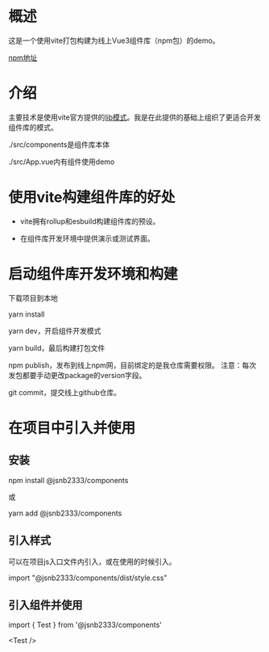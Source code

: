 # 概述
这是一个使用vite打包构建为线上Vue3组件库（npm包）的demo。

[npm地址](https://www.npmjs.com/package/@jsnb2333/components)

# 介绍
主要技术是使用vite官方提供的[lib模式](https://cn.vitejs.dev/guide/build.html#library-mode)。我是在此提供的基础上组织了更适合开发组件库的模式。

./src/components是组件库本体

./src/App.vue内有组件使用demo


# 使用vite构建组件库的好处
- vite拥有rollup和esbuild构建组件库的预设。

- 在组件库开发环境中提供演示或测试界面。

# 启动组件库开发环境和构建
下载项目到本地

yarn install

yarn dev，开启组件开发模式

yarn build，最后构建打包文件

npm publish，发布到线上npm网，目前绑定的是我仓库需要权限。
注意：每次发包都要手动更改package的version字段。

git commit，提交线上github仓库。


# 在项目中引入并使用

## 安装
npm install @jsnb2333/components

或

yarn add @jsnb2333/components

## 引入样式
可以在项目js入口文件内引入，或在使用的时候引入。

import "@jsnb2333/components/dist/style.css"

## 引入组件并使用
import { Test } from '@jsnb2333/components'

\<Test />